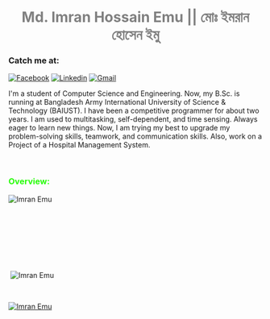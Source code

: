 <!---Heading--->
<h1 align="center" style="color:#808080"> Md. Imran Hossain Emu || মোঃ ইমরান হোসেন ইমু</h1>

<!---Contact Info--->
<h3 align="left" style="color:#">Catch me at:</h3>


<a href = "https://www.facebook.com/imranemu48">
<img src="https://img.shields.io/badge/Facebook-1877F2?style=for-the-badge&logo=facebook&logoColor=white" alt="Facebook"></a>

<a href="https://www.linkedin.com/in/imranemu48">
<img src="https://img.shields.io/badge/LinkedIn-0077B5?style=for-the-badge&logo=linkedin&logoColor=white" alt="Linkedin"></a>

<a href="mailto:imrankhan162560@gmail.com">
<img src="https://img.shields.io/badge/Gmail-D14836?style=for-the-badge&logo=gmail&logoColor=white" alt="Gmail"></a>


<!---Details--->
<p>I'm a student of Computer Science and Engineering. Now, my B.Sc. is running at  Bangladesh Army International University of Science & Technology (<a href:"https://www.baiust.edu.bd/">BAIUST</a>). I have been a competitive programmer for about two years. I am used to multitasking, self-dependent, and time sensing. Always eager to learn new things. Now, I am trying my best to upgrade my problem-solving skills, teamwork, and communication skills. Also, work on a Project of a Hospital Management System.</p>

<br>

<h3 align = "left" style="color:#26FC07;">Overview:</h3>

<!---Language Chart--->
<p><img align="left" src="https://github-readme-stats.vercel.app/api/top-langs?username=Md-Imran-Hossain-Emu&show_icons=true&locale=en&layout=compact" alt="Imran Emu" /></p>

<br><br><br><br><br>
<br><br><br>

<!---Github Stats--->
<p>&nbsp;<img align="center" src="https://github-readme-stats.vercel.app/api?username=Md-Imran-Hossain-Emu&show_icons=true&locale=en&theme=yeblu" alt="Imran Emu" /></p>

<br>
<!---Trophy Info--->
<p align="left"> <a href="https://github.com/ryo-ma/github-profile-trophy"><img src="https://github-profile-trophy.vercel.app/?username=Md-Imran-Hossain-Emu" alt="Imran Emu" /></a> </p>

